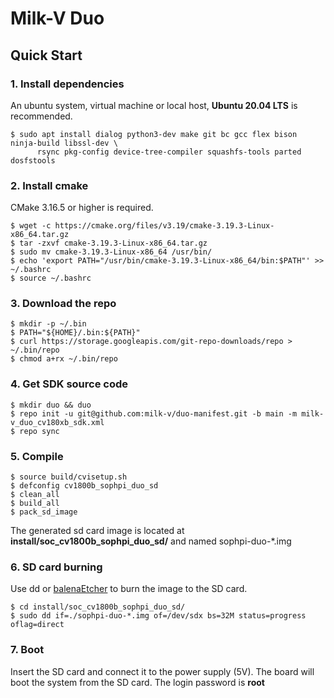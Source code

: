 # Milk-V Duo

## Quick Start

### 1. Install dependencies
An ubuntu system, virtual machine or local host, **Ubuntu 20.04 LTS** is recommended.
```
$ sudo apt install dialog python3-dev make git bc gcc flex bison ninja-build libssl-dev \
      rsync pkg-config device-tree-compiler squashfs-tools parted dosfstools
```

### 2. Install cmake
CMake 3.16.5 or higher is required.
```
$ wget -c https://cmake.org/files/v3.19/cmake-3.19.3-Linux-x86_64.tar.gz
$ tar -zxvf cmake-3.19.3-Linux-x86_64.tar.gz
$ sudo mv cmake-3.19.3-Linux-x86_64 /usr/bin/
$ echo 'export PATH="/usr/bin/cmake-3.19.3-Linux-x86_64/bin:$PATH"' >> ~/.bashrc
$ source ~/.bashrc
```

### 3. Download the repo
```
$ mkdir -p ~/.bin  
$ PATH="${HOME}/.bin:${PATH}"
$ curl https://storage.googleapis.com/git-repo-downloads/repo > ~/.bin/repo
$ chmod a+rx ~/.bin/repo
```

### 4. Get SDK source code
```
$ mkdir duo && duo
$ repo init -u git@github.com:milk-v/duo-manifest.git -b main -m milk-v_duo_cv180xb_sdk.xml
$ repo sync
```

### 5. Compile
```
$ source build/cvisetup.sh
$ defconfig cv1800b_sophpi_duo_sd
$ clean_all
$ build_all
$ pack_sd_image
```
The generated sd card image is located at **install/soc_cv1800b_sophpi_duo_sd/** and named sophpi-duo-\*.img

### 6. SD card burning
Use dd or [balenaEtcher](https://www.balena.io/etcher) to burn the image to the SD card.

```
$ cd install/soc_cv1800b_sophpi_duo_sd/
$ sudo dd if=./sophpi-duo-*.img of=/dev/sdx bs=32M status=progress oflag=direct
```

### 7. Boot

Insert the SD card and connect it to the power supply (5V). The board will boot the system from the SD card. The login password is **root** 